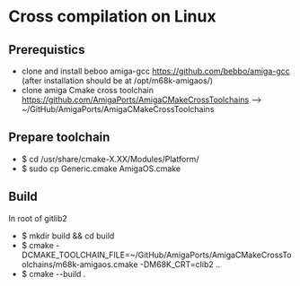 # Cross compilation on Linux

## Prerequistics

-   clone and install beboo amiga-gcc https://github.com/bebbo/amiga-gcc (after installation should be at /opt/m68k-amigaos/)
-   clone amiga Cmake cross toolchain https://github.com/AmigaPorts/AmigaCMakeCrossToolchains --> ~/GitHub/AmigaPorts/AmigaCMakeCrossToolchains

## Prepare toolchain

-   $ cd /usr/share/cmake-X.XX/Modules/Platform/
-   $ sudo cp Generic.cmake AmigaOS.cmake

## Build

In root of gitlib2
-   $ mkdir build && cd build
-   $ cmake -DCMAKE_TOOLCHAIN_FILE=~/GitHub/AmigaPorts/AmigaCMakeCrossToolchains/m68k-amigaos.cmake -DM68K_CRT=clib2 ..
-   $ cmake --build .
